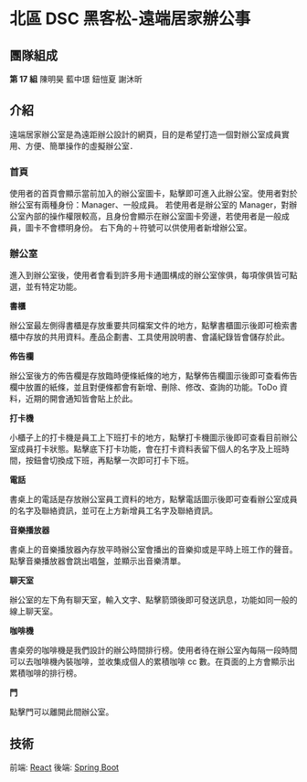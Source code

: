 # 北區 DSC 黑客松-遠端居家辦公事

## 團隊組成

**第 17 組**
陳明昊 藍中璟 鈕愷夏 謝沐昕

## 介紹

遠端居家辦公室是為遠距辦公設計的網頁，目的是希望打造一個對辦公室成員實用、方便、簡單操作的虛擬辦公室．

### 首頁

使用者的首頁會顯示當前加入的辦公室圖卡，點擊即可進入此辦公室。使用者對於辦公室有兩種身份：Manager、一般成員。 若使用者是辦公室的 Manager，對辦公室內部的操作權限較高，且身份會顯示在辦公室圖卡旁邊，若使用者是一般成員，圖卡不會標明身份。 右下角的＋符號可以供使用者新增辦公室。

### 辦公室

進入到辦公室後，使用者會看到許多用卡通圖構成的辦公室傢俱，每項傢俱皆可點選，並有特定功能。

**書櫃**

辦公室最左側得書櫃是存放重要共同檔案文件的地方，點擊書櫃圖示後即可檢索書櫃中存放的共用資料。產品企劃書、工具使用說明書、會議紀錄皆會儲存於此。

**佈告欄**

辦公室後方的佈告欄是存放臨時便條紙條的地方，點擊佈告欄圖示後即可查看佈告欄中放置的紙條，並且對便條都會有新增、刪除、修改、查詢的功能。ToDo 資料，近期的開會通知皆會貼上於此。

**打卡機**

小櫃子上的打卡機是員工上下班打卡的地方，點擊打卡機圖示後即可查看目前辦公室成員打卡狀態。點擊底下打卡功能，會在打卡資料表留下個人的名字及上班時間，按鈕會切換成下班，再點擊一次即可打卡下班。

**電話**

書桌上的電話是存放辦公室員工資料的地方，點擊電話圖示後即可查看辦公室成員的名字及聯絡資訊，並可在上方新增員工名字及聯絡資訊。

**音樂播放器**

書桌上的音樂播放器內存放平時辦公室會播出的音樂抑或是平時上班工作的聲音。點擊音樂播放器會跳出唱盤，並顯示出音樂清單。

**聊天室**

辦公室的左下角有聊天室，輸入文字、點擊箭頭後即可發送訊息，功能如同一般的線上聊天室。

**咖啡機**

書桌旁的咖啡機是我們設計的辦公時間排行榜。使用者待在辦公室內每隔一段時間可以去咖啡機內裝咖啡，並收集成個人的累積咖啡 cc 數。在頁面的上方會顯示出累積咖啡的排行榜。

**門**

點擊門可以離開此間辦公室。

## 技術

前端: [React](https://zh-hant.reactjs.org)
後端: [Spring Boot](https://spring.io/projects/spring-boot)
